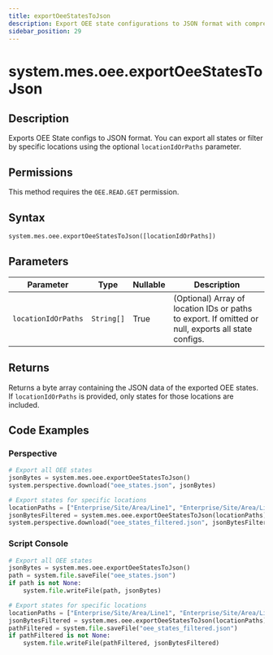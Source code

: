 ```yaml
---
title: exportOeeStatesToJson
description: Export OEE state configurations to JSON format with comprehensive metadata and integration options.
sidebar_position: 29
---
```


# system.mes.oee.exportOeeStatesToJson

## Description

Exports OEE State configs to JSON format. You can export all states or filter by specific locations using the optional `locationIdOrPaths` parameter.

## Permissions

This method requires the `OEE.READ.GET` permission.

## Syntax

```python
system.mes.oee.exportOeeStatesToJson([locationIdOrPaths])
```

## Parameters

| Parameter           | Type       | Nullable | Description                                                                                         |
| ------------------- | ---------- | -------- | --------------------------------------------------------------------------------------------------- |
| `locationIdOrPaths` | `String[]` | True     | (Optional) Array of location IDs or paths to export. If omitted or null, exports all state configs. |

## Returns

Returns a byte array containing the JSON data of the exported OEE states. If `locationIdOrPaths` is provided, only states for those locations are included.

## Code Examples

### Perspective

```python
# Export all OEE states
jsonBytes = system.mes.oee.exportOeeStatesToJson()
system.perspective.download("oee_states.json", jsonBytes)

# Export states for specific locations
locationPaths = ["Enterprise/Site/Area/Line1", "Enterprise/Site/Area/Line2"]
jsonBytesFiltered = system.mes.oee.exportOeeStatesToJson(locationPaths)
system.perspective.download("oee_states_filtered.json", jsonBytesFiltered)
```

### Script Console

```python
# Export all OEE states
jsonBytes = system.mes.oee.exportOeeStatesToJson()
path = system.file.saveFile("oee_states.json")
if path is not None:
    system.file.writeFile(path, jsonBytes)

# Export states for specific locations
locationPaths = ["Enterprise/Site/Area/Line1", "Enterprise/Site/Area/Line2"]
jsonBytesFiltered = system.mes.oee.exportOeeStatesToJson(locationPaths)
pathFiltered = system.file.saveFile("oee_states_filtered.json")
if pathFiltered is not None:
    system.file.writeFile(pathFiltered, jsonBytesFiltered)
```
